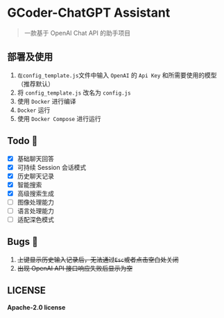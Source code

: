 # GCoder-ChatGPT Assistant

> 一款基于 OpenAI Chat API 的助手项目

## 部署及使用

1. `在config_template.js`文件中输入 `OpenAI` 的 `Api Key` 和所需要使用的模型（推荐默认）
2. 将 `config_template.js` 改名为 `config.js`
3. 使用 `Docker` 进行编译
4. `Docker` 运行
5. 使用 `Docker Compose` 进行运行

## Todo 📝

-   [x] 基础聊天回答
-   [x] 可持续 Session 会话模式
-   [x] 历史聊天记录
-   [x] 智能搜索
-   [x] 高级搜索生成
-   [ ] 图像处理能力
-   [ ] 语言处理能力
-   [ ] 适配深色模式

## Bugs 🐛

1. ~~上键显示历史输入记录后，无法通过`Esc`或者点击空白处关闭~~
2. ~~出现 OpenAI API 接口响应失败后显示为空~~

## LICENSE

**Apache-2.0 license**
